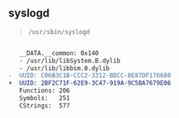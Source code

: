 ## syslogd

> `/usr/sbin/syslogd`

```diff

   __DATA.__common: 0x140
   - /usr/lib/libSystem.B.dylib
   - /usr/lib/libbsm.0.dylib
-  UUID: C06B3C1B-CCC2-3312-BDCC-8E87DF176680
+  UUID: 2BF2C71F-62E9-3C47-919A-9C5BA7679E06
   Functions: 206
   Symbols:   251
   CStrings:  577

```
